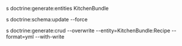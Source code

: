 s doctrine:generate:entities KitchenBundle

s doctrine:schema:update --force

s doctrine:generate:crud --overwrite --entity=KitchenBundle:Recipe --format=yml --with-write 


